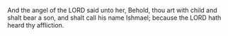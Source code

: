 And the angel of the LORD said unto her, Behold, thou art with child and shalt bear a son, and shalt call his name Ishmael; because the LORD hath heard thy affliction.
